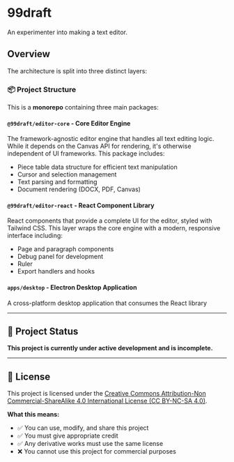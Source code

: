 # 99draft

An experimenter into making a text editor. 

## Overview

The architecture is split into three distinct layers:

### 📦 Project Structure

This is a **monorepo** containing three main packages:

#### **`@99draft/editor-core`** - Core Editor Engine

The framework-agnostic editor engine that handles all text editing logic. While it depends on the Canvas API for rendering, it's otherwise independent of UI frameworks. This package includes:

- Piece table data structure for efficient text manipulation
- Cursor and selection management
- Text parsing and formatting
- Document rendering (DOCX, PDF, Canvas)

#### **`@99draft/editor-react`** - React Component Library

React components that provide a complete UI for the editor, styled with Tailwind CSS. This layer wraps the core engine with a modern, responsive interface including:

- Page and paragraph components
- Debug panel for development
- Ruler
- Export handlers and hooks

#### **`apps/desktop`** - Electron Desktop Application

A cross-platform desktop application that consumes the React library

---

## 🚧 Project Status

**This project is currently under active development and is incomplete.**

---

## 📄 License

This project is licensed under the [Creative Commons Attribution-Non Commercial-ShareAlike 4.0 International License (CC BY-NC-SA 4.0)](https://creativecommons.org/licenses/by-nc-sa/4.0/).

**What this means:**

- ✅ You can use, modify, and share this project
- ✅ You must give appropriate credit
- ✅ Any derivative works must use the same license
- ❌ You cannot use this project for commercial purposes
